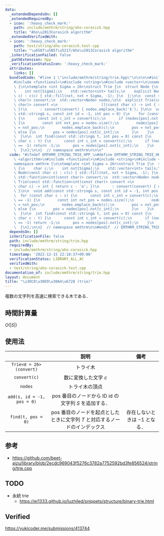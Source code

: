 ```yaml
---
data:
  _extendedDependsOn: []
  _extendedRequiredBy:
  - icon: ':heavy_check_mark:'
    path: include/emthrm/string/aho-corasick.hpp
    title: "Aho\u2013Corasick algorithm"
  _extendedVerifiedWith:
  - icon: ':heavy_check_mark:'
    path: test/string/aho-corasick.test.cpp
    title: "\u6587\u5B57\u5217/Aho\u2013Corasick algorithm"
  _isVerificationFailed: false
  _pathExtension: hpp
  _verificationStatusIcon: ':heavy_check_mark:'
  attributes:
    links: []
  bundledCode: "#line 1 \"include/emthrm/string/trie.hpp\"\n\n\n\n#include <algorithm>\n\
    #include <functional>\n#include <string>\n#include <vector>\n\nnamespace emthrm\
    \ {\n\ntemplate <int Sigma = 26>\nstruct Trie {\n  struct Node {\n    char c;\n\
    \    int nxt[Sigma];\n    std::vector<int> tails;\n    explicit Node(const char\
    \ c) : c(c) { std::fill(nxt, nxt + Sigma, -1); }\n  };\n\n  const std::function<int(const\
    \ char)> convert;\n  std::vector<Node> nodes;\n\n  explicit Trie(const std::function<int(const\
    \ char)> convert =\n                    [](const char c) -> int { return c - 'a';\
    \ })\n      : convert(convert) { nodes.emplace_back('$'); }\n\n  void add(const\
    \ std::string& s, const int id = -1, int pos = 0) {\n    for (const char c : s)\
    \ {\n      const int c_int = convert(c);\n      if (nodes[pos].nxt[c_int] == -1)\
    \ {\n        const int nxt_pos = nodes.size();\n        nodes[pos].nxt[c_int]\
    \ = nxt_pos;\n        nodes.emplace_back(c);\n        pos = nxt_pos;\n      }\
    \ else {\n        pos = nodes[pos].nxt[c_int];\n      }\n    }\n    nodes[pos].tails.emplace_back(id);\n\
    \  }\n\n  int find(const std::string& t, int pos = 0) const {\n    for (const\
    \ char c : t) {\n      const int c_int = convert(c);\n      if (nodes[pos].nxt[c_int]\
    \ == -1) return -1;\n      pos = nodes[pos].nxt[c_int];\n    }\n    return pos;\n\
    \  }\n};\n\n}  // namespace emthrm\n\n\n"
  code: "#ifndef EMTHRM_STRING_TRIE_HPP_\n#define EMTHRM_STRING_TRIE_HPP_\n\n#include\
    \ <algorithm>\n#include <functional>\n#include <string>\n#include <vector>\n\n\
    namespace emthrm {\n\ntemplate <int Sigma = 26>\nstruct Trie {\n  struct Node\
    \ {\n    char c;\n    int nxt[Sigma];\n    std::vector<int> tails;\n    explicit\
    \ Node(const char c) : c(c) { std::fill(nxt, nxt + Sigma, -1); }\n  };\n\n  const\
    \ std::function<int(const char)> convert;\n  std::vector<Node> nodes;\n\n  explicit\
    \ Trie(const std::function<int(const char)> convert =\n                    [](const\
    \ char c) -> int { return c - 'a'; })\n      : convert(convert) { nodes.emplace_back('$');\
    \ }\n\n  void add(const std::string& s, const int id = -1, int pos = 0) {\n  \
    \  for (const char c : s) {\n      const int c_int = convert(c);\n      if (nodes[pos].nxt[c_int]\
    \ == -1) {\n        const int nxt_pos = nodes.size();\n        nodes[pos].nxt[c_int]\
    \ = nxt_pos;\n        nodes.emplace_back(c);\n        pos = nxt_pos;\n      }\
    \ else {\n        pos = nodes[pos].nxt[c_int];\n      }\n    }\n    nodes[pos].tails.emplace_back(id);\n\
    \  }\n\n  int find(const std::string& t, int pos = 0) const {\n    for (const\
    \ char c : t) {\n      const int c_int = convert(c);\n      if (nodes[pos].nxt[c_int]\
    \ == -1) return -1;\n      pos = nodes[pos].nxt[c_int];\n    }\n    return pos;\n\
    \  }\n};\n\n}  // namespace emthrm\n\n#endif  // EMTHRM_STRING_TRIE_HPP_\n"
  dependsOn: []
  isVerificationFile: false
  path: include/emthrm/string/trie.hpp
  requiredBy:
  - include/emthrm/string/aho-corasick.hpp
  timestamp: '2022-12-15 22:18:37+09:00'
  verificationStatus: LIBRARY_ALL_AC
  verifiedWith:
  - test/string/aho-corasick.test.cpp
documentation_of: include/emthrm/string/trie.hpp
layout: document
title: "\u30C8\u30E9\u30A4\u6728 (trie)"
---
```


複数の文字列を高速に検索できる木である．


## 時間計算量

$O(\lvert S \rvert)$


## 使用法

||説明|備考|
|:--:|:--:|:--:|
|`Trie<σ = 26>(convert)`|トライ木||
|`convert(c)`|数に変換した文字 $c$||
|`nodes`|トライ木の頂点||
|`add(s, id = -1, pos = 0)`|$\mathrm{pos}$ 番目のノードから ID $\mathrm{id}$ の文字列 $S$ を追加する．||
|`find(t, pos = 0)`|$\mathrm{pos}$ 番目のノードを起点としたときに文字列 $T$ と対応するノードのインデックス|存在しないときは $-1$ となる．|


## 参考

- https://github.com/beet-aizu/library/blob/2ecdc969043f5276c3782a7752592bd3fe856524/string/trie.cpp


## TODO

- 永続 trie
  - https://ei1333.github.io/luzhiled/snippets/structure/binary-trie.html


## Verified

https://yukicoder.me/submissions/413744
